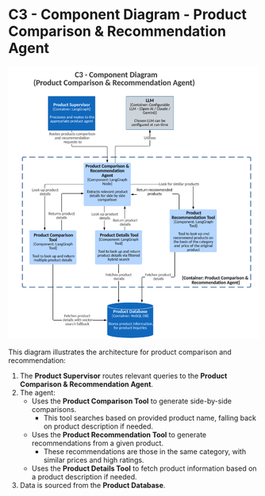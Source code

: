 
# C3 - Component Diagram - Product Comparison & Recommendation Agent

![C3 - Component Diagram - Product Comparison Recommendation Agent ](../images/architecture/c3-component-product-comparison-recommendation-agent.png)

This diagram illustrates the architecture for product comparison and recommendation:

1. The **Product Supervisor** routes relevant queries to the **Product Comparison & Recommendation Agent**.
2. The agent:
   - Uses the **Product Comparison Tool** to generate side-by-side comparisons.
      - This tool searches based on provided product name, falling back on product description if needed.
   - Uses the **Product Recommendation Tool** to generate recommendations from a given product.
      - These recommendations are those in the same category, with similar prices and high ratings.
   - Uses the **Product Details Tool** to fetch product information based on a product description if needed.
3. Data is sourced from the **Product Database**.

